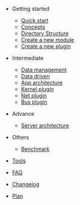 - Getting started

  - [Quick start](quick-start.md)
  - [Concepts](concept.md)
  - [Directory Structure](directory-structure.md)
  - [Create a new module](create-new-module.md)
  - [Create a new plugin](create-new-plugin.md)

- Intermediate

  - [Data management](data-management.md)
  - [Data driven](data-driven.md)
  - [App architecture](app-architecture.md)
  - [Kernel plugin](kernel-plugin.md)
  - [Net plugin](net-plugin.md)
  - [Bus plugin](bus-plugin.md)

- Advance

  - [Server architecture](server-architecture.md)
  
- Others

  - [Benchmark](benchmark.md)

- [Tools](tools.md)
- [FAQ](faq.md)
- [Changelog](changelog.md)
- [Plan](plan.md)
